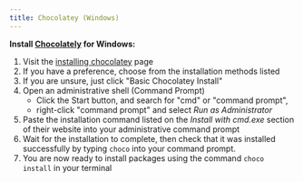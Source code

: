 ```yaml
---
title: Chocolatey (Windows)
---
```


**Install [Chocolately](https://chocolatey.org/) for Windows:**

1. Visit the [installing chocolatey](https://community.chocolatey.org/courses/installation/installing?method=installing-chocolatey) 
page
2. If you have a preference, choose from the installation methods listed
3. If you are unsure, just click "Basic Chocolatey Install"
4. Open an administrative shell (Command Prompt)
    - Click the Start button, and search for "cmd" or "command prompt", 
    - right-click "command prompt" and select _Run as Administrator_
5. Paste the installation command listed on the _Install with cmd.exe_ section
   of their website into your administrative command prompt
6. Wait for the installation to complete, then check that it was installed
   successfully by typing `choco` into your command prompt. 
7. You are now ready to install packages using the command `choco install` in
   your terminal